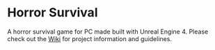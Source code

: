 # Horror Survival

A horror survival game for PC made built with Unreal Engine 4. Please
check out the [Wiki][] for project information and guidelines.

  [Wiki]: https://github.com/project-unik/horror-survival/wiki
